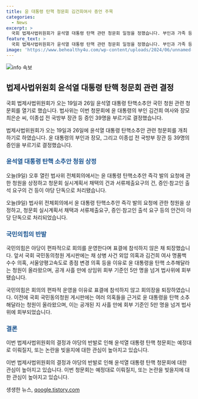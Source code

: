 ```yaml
---
title: 윤 대통령 탄핵 청문회 김건희여사 증언 주목
categories:
  - News
excerpt: >
  국회 법제사법위원회가 윤석열 대통령 탄핵 관련 청문회 일정을 정했습니다. 부인과 가족 등 39명의 증인을 부르기로 결정하고, 야당은 청원 처리과정에 불참했습니다. 청원은 총 5만 명을 넘어 법사위에 회부되었으며, 윤 대통령에게 외압 및 부정부패 의혹으로 탄핵 소추를 요구하는 내용입니다.
feature_text: >
  국회 법제사법위원회가 윤석열 대통령 탄핵 관련 청문회 일정을 정했습니다. 부인과 가족 등 39명의 증인을 부르기로 결정하고, 야당은 청원 처리과정에 불참했습니다. 청원은 총 5만 명을 넘어 법사위에 회부되었으며, 윤 대통령에게 외압 및 부정부패 의혹으로 탄핵 소추를 요구하는 내용입니다.
image: 'https://www.behealthy4u.com/wp-content/uploads/2024/06/unnamed-file.png'
---
```


<p><img src="https://www.behealthy4u.com/wp-content/uploads/2024/06/unnamed-file.png" alt="info 속보" /></p>

<h2 data-ke-size="size26">법제사법위원회 윤석열 대통령 탄핵 청문회 관련 결정</h2>

<p data-ke-size="size16">국회 법제사법위원회가 오는 19일과 26일 윤석열 대통령 탄핵소추안 국민 청원 관련 청문회를 열기로 했습니다. 법사위는 이번 청문회에 윤 대통령의 부인 김건희 여사와 장모 최은순 씨, 이종섭 전 국방부 장관 등 증인 39명을 부르기로 결정했습니다.</p>

<p>법제사법위원회가 오는 19일과 26일에 윤석열 대통령 탄핵소추안 관련 청문회를 개최하기로 하였습니다. 윤 대통령의 부인과 장모, 그리고 이종섭 전 국방부 장관 등 39명의 증인을 부르기로 결정했습니다.</p>

<h3><b><span style="color: #1a5490;">윤석열 대통령 탄핵 소추안 청원 상정</span></b></h3>

<p data-ke-size="size16">오늘(9일) 오후 열린 법사위 전체회의에서는 윤 대통령 탄핵소추안 즉각 발의 요청에 관한 청원을 상정하고 청문회 실시계획서 채택의 건과 서류제출요구의 건, 증인·참고인 출석 요구의 건 등이 야당 단독으로 처리됐습니다.</p>

<p>오늘(9일) 법사위 전체회의에서 윤 대통령 탄핵소추안 즉각 발의 요청에 관한 청원을 상정하고, 청문회 실시계획서 채택과 서류제출요구, 증인·참고인 출석 요구 등의 안건이 야당 단독으로 처리되었습니다.</p>

<h3><b><span style="color: #1a5490;">국민의힘의 반발</span></b></h3>

<p data-ke-size="size16">국민의힘은 야당이 편파적으로 회의를 운영한다며 표결에 참석하지 않은 채 퇴장했습니다. 앞서 국회 국민동의청원 게시판에는 채 상병 사건 외압 의혹과 김건희 여사 명품백 수수 의혹, 서울양평고속도로 종점 변경 의혹 등을 이유로 윤 대통령을 탄핵 소추해달라는 청원이 올라왔으며, 공개 사흘 만에 상임위 회부 기준인 5만 명을 넘겨 법사위에 회부됐습니다.</p>

<p>국민의힘은 회의의 편파적 운영을 이유로 표결에 참석하지 않고 회의장을 퇴장하였습니다. 이전에 국회 국민동의청원 게시판에는 여러 의혹들을 근거로 윤 대통령을 탄핵 소추해달라는 청원이 올라왔으며, 이는 공개된 지 사흘 만에 회부 기준인 5만 명을 넘겨 법사위에 회부되었습니다.</p>

<h3><b><span style="color: #1a5490;">결론</span></b></h3>

<p data-ke-size="size16">이번 법제사법위원회의 결정과 야당의 반발로 인해 윤석열 대통령 탄핵 청문회는 예정대로 이뤄질지, 또는 논란을 빚을지에 대한 관심이 높아지고 있습니다.</p>

<p>이번 법제사법위원회의 결정과 야당의 반발로 인해 윤석열 대통령 탄핵 청문회에 대한 관심이 높아지고 있습니다. 이번 청문회는 예정대로 이뤄질지, 또는 논란을 빚을지에 대한 관심이 높아지고 있습니다.</p>
생생한 뉴스, <a href="https://qoogle.tistory.com" rel="dofollow">qoogle.tistory.com</a>


